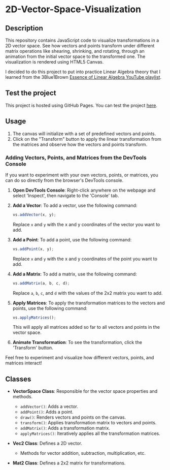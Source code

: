 # 2D-Vector-Space-Visualization

## Description

This repository contains JavaScript code to visualize transformations in a 2D vector space. See how vectors and points transform under different matrix operations like shearing, shrinking, and rotating, through an animation from the initial vector space to the transformed one. The visualization is rendered using HTML5 Canvas.

I decided to do this project to put into practice Linear Algebra theory that I learned from the 3Blue1Brown [Essence of Linear Algebra YouTube playlist](https://www.youtube.com/playlist?list=PLZHQObOWTQDPD3MizzM2xVFitgF8hE_ab).

## Test the project

This project is hosted using GitHub Pages. You can test the project [here](https://erzloh.github.io/2D-Vector-Space-Visualization/).

## Usage

1. The canvas will initialize with a set of predefined vectors and points.
2. Click on the "Transform" button to apply the linear transformation from the matrices and observe how the vectors and points transform.

### Adding Vectors, Points, and Matrices from the DevTools Console

If you want to experiment with your own vectors, points, or matrices, you can do so directly from the browser's DevTools console.

1. **Open DevTools Console**: Right-click anywhere on the webpage and select 'Inspect', then navigate to the 'Console' tab.

2. **Add a Vector**: To add a vector, use the following command:
    ```javascript
    vs.addVector(x, y);
    ```
    Replace `x` and `y` with the x and y coordinates of the vector you want to add.

3. **Add a Point**: To add a point, use the following command:
    ```javascript
    vs.addPoint(x, y);
    ```
    Replace `x` and `y` with the x and y coordinates of the point you want to add.

4. **Add a Matrix**: To add a matrix, use the following command:
    ```javascript
    vs.addMatrix(a, b, c, d);
    ```
    Replace `a`, `b`, `c`, and `d` with the values of the 2x2 matrix you want to add.

5. **Apply Matrices**: To apply the transformation matrices to the vectors and points, use the following command:
    ```javascript
    vs.applyMatrices();
    ```
    This will apply all matrices added so far to all vectors and points in the vector space.

6. **Animate Transformation**: To see the transformation, click the 'Transform' button.

Feel free to experiment and visualize how different vectors, points, and matrices interact!

## Classes

- **VectorSpace Class**: Responsible for the vector space properties and methods.
  - `addVector()`: Adds a vector.
  - `addPoint()`: Adds a point.
  - `draw()`: Renders vectors and points on the canvas.
  - `transform()`: Applies transformation matrix to vectors and points.
  - `addMatrix()`: Adds a transformation matrix.
  - `applyMatrices()`: Iteratively applies all the transformation matrices.
  
- **Vec2 Class**: Defines a 2D vector.
  - Methods for vector addition, subtraction, multiplication, etc.
  
- **Mat2 Class**: Defines a 2x2 matrix for transformations.
